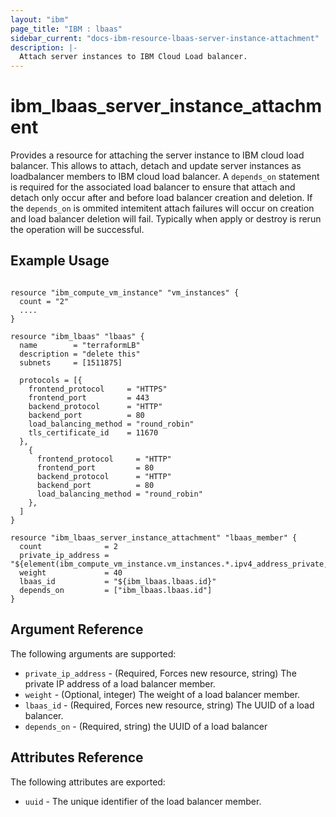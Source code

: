 ```yaml
---
layout: "ibm"
page_title: "IBM : lbaas"
sidebar_current: "docs-ibm-resource-lbaas-server-instance-attachment"
description: |-
  Attach server instances to IBM Cloud Load balancer.
---
```


# ibm\_lbaas\_server\_instance\_attachment

Provides a resource for attaching the server instance to IBM cloud load balancer. This allows to attach, detach and update server instances as loadbalancer members to IBM cloud load balancer. A `depends_on` statement is required for the associated load balancer to ensure that attach and detach only occur after and before load balancer creation and deletion. If the `depends_on` is ommited intemitent attach failures will occur on creation and load balancer deletion will fail. Typically when apply or destroy is rerun the operation will be successful. 


 
## Example Usage

```hcl

resource "ibm_compute_vm_instance" "vm_instances" {
  count = "2"
  ....
}

resource "ibm_lbaas" "lbaas" {
  name        = "terraformLB"
  description = "delete this"
  subnets     = [1511875]

  protocols = [{
    frontend_protocol     = "HTTPS"
    frontend_port         = 443
    backend_protocol      = "HTTP"
    backend_port          = 80
    load_balancing_method = "round_robin"
    tls_certificate_id    = 11670
  },
    {
      frontend_protocol     = "HTTP"
      frontend_port         = 80
      backend_protocol      = "HTTP"
      backend_port          = 80
      load_balancing_method = "round_robin"
    },
  ]
}

resource "ibm_lbaas_server_instance_attachment" "lbaas_member" {
  count				 = 2
  private_ip_address = "${element(ibm_compute_vm_instance.vm_instances.*.ipv4_address_private,count.index)}"
  weight             = 40
  lbaas_id           = "${ibm_lbaas.lbaas.id}"
  depends_on         = ["ibm_lbaas.lbaas.id"]
}

```

## Argument Reference

The following arguments are supported:

* `private_ip_address` - (Required, Forces new resource, string) The private IP address of a load balancer member.
* `weight` - (Optional, integer) The weight of a load balancer member.
* `lbaas_id` - (Required, Forces new resource, string) The UUID of a load balancer.
* `depends_on` - (Required, string) the UUID of a load balancer 

## Attributes Reference

The following attributes are exported:

* `uuid` - The unique identifier of the load balancer member.
